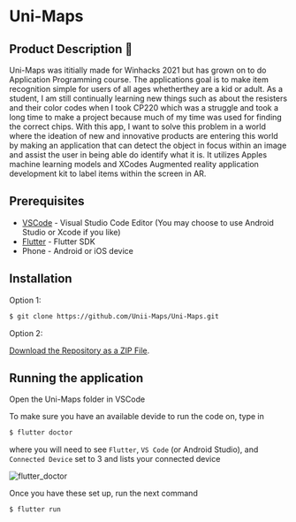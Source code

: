 # Uni-Maps

## Product Description 🔬

Uni-Maps was ititially made for Winhacks 2021 but has grown on to do Application Programming course. The applications goal is to make item recognition simple for users of all ages whetherthey are a kid or adult. As a student, I am still continually learning new things such as about the resisters and their color codes when I took CP220 which was a struggle and took a long time to make a project because much of my time was used for finding the correct chips. With this app, I want to solve this problem in a world where the ideation of new and innovative products are entering this world by making an application that can detect the object in focus within an image and assist the user in being able do identify what it is. It utilizes Apples machine learning models and XCodes Augmented reality application development kit to label items within the screen in AR. 

## Prerequisites 

- [VSCode](https://code.visualstudio.com/) - Visual Studio Code Editor (You may choose to use Android Studio or Xcode if you like)
- [Flutter](https://flutter.dev/) - Flutter SDK
- Phone - Android or iOS device 

## Installation 

Option 1:

```bash
$ git clone https://github.com/Unii-Maps/Uni-Maps.git
```

Option 2:

[Download the Repository as a ZIP File](https://github.com/Uni-Maps/Uni-Maps/archive/master.zip).

## Running the application

Open the Uni-Maps folder in VSCode

To make sure you have an available devide to run the code on, type in 

```bash
$ flutter doctor
```

where you will need to see `Flutter`, `VS Code` (or Android Studio), and `Connected Device` set to 3 and lists your connected device

![flutter_doctor](https://user-images.githubusercontent.com/48935039/141689023-2b5d0094-5ef2-4e5a-8471-b7054f69ca25.png)

Once you have these set up, run the next command

```bash
$ flutter run
```

<!-- ## Functionality 

The first screen when the app is opened has two buttons as shown below.

![img3](https://user-images.githubusercontent.com/48935039/80431042-5a65b480-88be-11ea-97e1-fa57106e98c5.jpg)

The "Start" button segues into the main functionality of the app.

![img2](https://user-images.githubusercontent.com/48935039/80431021-520d7980-88be-11ea-9fc1-6c8b61394829.jpg)

The phone will ask the user for permissions and start the camera on the screen. 

![img1](https://user-images.githubusercontent.com/48935039/80430992-4326c700-88be-11ea-8b64-5fa49caaeacb.jpg)

Functionalities:

- Camera Screen
  - Tapping on the camera screeen will add an Augmented Reality label on the location touched
  - The label will read a prediction of the item in focus 
  - The machine learning model does not have much data so it can be inaccurate at times. In understanding this, I have put an input box at the bottom of the screen in which if there is text typed into it, tapping on the camera screen will add a label of the inputted text instead of the Resnet50 prediction
  
- Object Label
  - The label underneath the camera screen shows two parts of the prediction.
  - The first word in the label is the name of the predicted item
  - The second part is the confidence interval of the machine learning model (shown in percentage) of how accurate the model predicts the object
  
- Show/Hide Button
  - This button toggles the label button to show or hide the text because it can get annoying to look at
  
- Speak Button
  - This button will speak out loud the prediction in place at the time the button is pressed

Unfortunately, due to time constraints I did not get to put this information in the "About" section.

## Challenges faced

One of the biggest challenges that I faced making this application was the implementation of AR session in conjunction with the AV session. Both of these sessions and the documentation tell me that it calls on the camera and so when trying to implement both at the same time, it will crash the application by trying to layer both camera calls onto each other. As I was searching through google about how to implement them together, many is not most websites have said that they are not compatible due to the nature of their use. This made it very difficult to find a way around it but I was able to figure out how the AR session functions and that it takes snippits of images through hte state cycle and through that I can buffer it through the machine learning to make a prediction. 
  
## Whats next?

As a software developer, it is important to think about the future of my projects and here are a few ideas I want to continue to implement in the future within this app:
- Allow the user to remember items that have been previously labelled and add an additional menu selection to show what has been stored (Add and delete saved items) 
- Implement user authentication and store saved items in a database most likely using the Google Cloud Platforms (Firebase, Firestore)
- Allow option to add a picture from the phone gallery to made a prediction of the objects in the image
- Add button to search up an item on the web
- Add other AR items other than labels, such as 3D objects (would need to find an API that stores 3D objects to pull from)
- Understanding that this ML model is very limited due to lack of data, create my own ML model (CNN) that can use and be trained from users data (Tensorflow) -->
